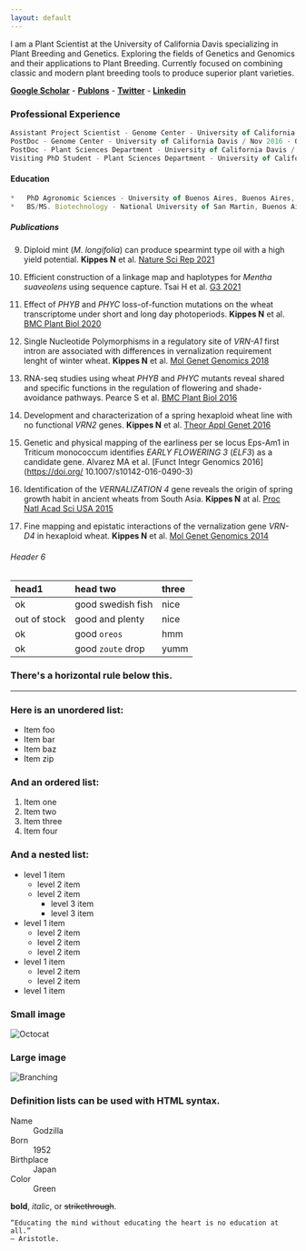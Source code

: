 ```yaml
---
layout: default
---
```


I am a Plant Scientist at the University of California Davis specializing in Plant Breeding and Genetics. Exploring the fields of Genetics and Genomics and their applications to Plant Breeding. Currently focused on combining classic and modern plant breeding tools to produce superior plant varieties. 

[**Google Scholar**](https://scholar.google.com/citations?hl=en&user=-m5FPboAAAAJ&view_op=list_works&sortby=pubdate) - [**Publons**](https://publons.com/researcher/720901/nestor-kippes/) - [**Twitter**](https://www.twitter.com/nfkip) - [**Linkedin**](https://www.linkedin.com/in/nestorkippes/)

### Professional Experience

```js
Assistant Project Scientist - Genome Center - University of California Davis / Nov 2021 - current
PostDoc - Genome Center - University of California Davis / Nov 2016 - Oct 2021
PostDoc - Plant Sciences Department - University of California Davis / Jan 2016 - Oct 2016
Visiting PhD Student - Plant Sciences Department - University of California Davis / 2010 - 2015
```

#### Education
```js
*   PhD Agronomic Sciences - University of Buenos Aires, Buenos Aires, Argentina - 2015
*   BS/MS. Biotechnology - National University of San Martin, Buenos Aires, Argentina - 2010 
```

##### Publications

9. Diploid mint (_M. longifolia_) can produce spearmint type oil with a high yield potential.
**Kippes N** et al. [Nature Sci Rep 2021](https://doi.org/10.1038/s41598-021-02835-6)

8. Efficient construction of a linkage map and haplotypes for _Mentha suaveolens_ using
sequence capture. Tsai H et al. [G3 2021](https://doi.org/10.1093/g3journal/jkab232)

7. Effect of _PHYB_ and _PHYC_ loss-of-function mutations on the wheat transcriptome under
short and long day photoperiods.
**Kippes N** et al. [BMC Plant Biol 2020](https://doi.org/10.1186/s12870-016-0831-3)

6. Single Nucleotide Polymorphisms in a regulatory site of _VRN-A1_ first intron are
associated with differences in vernalization requirement lenght of winter wheat.
**Kippes N** et al. [Mol Genet Genomics 2018](https://doi.org/10.1007/s00438-018-1455-0)

5. RNA-seq studies using wheat _PHYB_ and _PHYC_ mutants reveal shared and specific
functions in the regulation of flowering and shade-avoidance pathways.
Pearce S et al. [BMC Plant Biol 2016](https://doi.org/10.1186/s12870-020-02506-0)

4. Development and characterization of a spring hexaploid wheat line with no functional
_VRN2_ genes. **Kippes N** et al. [Theor Appl Genet 2016](https://doi.org/10.1007/s00122-016-2713-3)

3. Genetic and physical mapping of the earliness per se locus Eps-Am1 in Triticum
monococcum identifies _EARLY FLOWERING 3_ (_ELF3_) as a candidate gene.
Alvarez MA et al. [Funct Integr Genomics 2016](https://doi.org/ 10.1007/s10142-016-0490-3)

2. Identification of the _VERNALIZATION 4_ gene reveals the origin of spring growth habit
in ancient wheats from South Asia.
**Kippes N** at al. [Proc Natl Acad Sci USA 2015](https://doi.org/10.1073/pnas.1514883112)

1. Fine mapping and epistatic interactions of the vernalization gene _VRN-D4_ in hexaploid
wheat. **Kippes N** et al. [Mol Genet Genomics 2014](https://doi.org/10.1007/s00438-013-0788-y)





###### Header 6

| head1        | head two          | three |
|:-------------|:------------------|:------|
| ok           | good swedish fish | nice  |
| out of stock | good and plenty   | nice  |
| ok           | good `oreos`      | hmm   |
| ok           | good `zoute` drop | yumm  |

### There's a horizontal rule below this.

* * *

### Here is an unordered list:

*   Item foo
*   Item bar
*   Item baz
*   Item zip

### And an ordered list:

1.  Item one
1.  Item two
1.  Item three
1.  Item four

### And a nested list:

- level 1 item
  - level 2 item
  - level 2 item
    - level 3 item
    - level 3 item
- level 1 item
  - level 2 item
  - level 2 item
  - level 2 item
- level 1 item
  - level 2 item
  - level 2 item
- level 1 item

### Small image

![Octocat](https://github.githubassets.com/images/icons/emoji/octocat.png)

### Large image

![Branching](https://guides.github.com/activities/hello-world/branching.png)


### Definition lists can be used with HTML syntax.

<dl>
<dt>Name</dt>
<dd>Godzilla</dd>
<dt>Born</dt>
<dd>1952</dd>
<dt>Birthplace</dt>
<dd>Japan</dd>
<dt>Color</dt>
<dd>Green</dd>
</dl>


**bold**, _italic_, or ~~strikethrough~~.
```
“Educating the mind without educating the heart is no education at all.”
― Aristotle.
```
